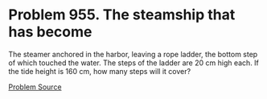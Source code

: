 # Problem 955. The steamship that has become 

The steamer anchored in the harbor, leaving a rope ladder, the bottom step of which touched the water. The steps of the ladder are 20 cm high each. If the tide height is 160 cm, how many steps will it cover?

[Problem Source](https://www.trizland.ru/tasks/1572/)